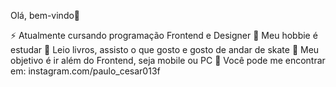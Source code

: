 Olá, bem-vindo👋

⚡ Atualmente cursando programação Frontend e Designer
🔭 Meu hobbie é estudar
💬 Leio livros, assisto o que gosto e gosto de andar de skate
🎯 Meu objetivo é ir além do Frontend, seja mobile ou PC
👀 Você pode me encontrar em: instagram.com/paulo_cesar013f
